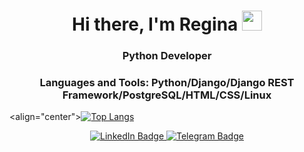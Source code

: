<h1 align="center">Hi there, I'm Regina 
<img src="https://github.com/blackcater/blackcater/raw/main/images/Hi.gif" height="32"/></h1>
<h3 align="center">Python Developer</h3>
<h3 align="center">Languages and Tools: Python/Django/Django REST Framework/PostgreSQL/HTML/CSS/Linux</h3>

<align="center">[![Top Langs](https://github-readme-stats.vercel.app/api/top-langs/?username=reginababaika&layout=compact)](https://github.com/reginababaika/github-readme-stats)

<div id="badges", align="center">
  <a href="[your-linkedin-URL](https://www.linkedin.com/in/regina-lubkovskaia/)">
    <img src="https://img.shields.io/badge/LinkedIn-blue?style=for-the-badge&logo=linkedin&logoColor=white" alt="LinkedIn Badge"/>
  </a>
  <a href="https://t.me/Reginalubk">
    <img src="https://img.shields.io/badge/Telegram-blue?style=for-the-badge&logo=telegram&logoColor=white" alt="Telegram Badge"/>
  </a>
</div>
